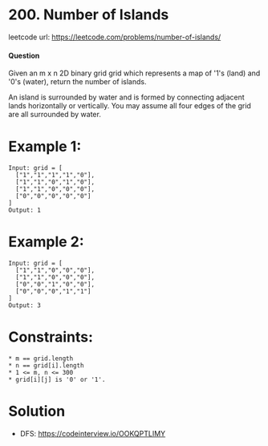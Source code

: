 # 200. Number of Islands
 
leetcode url: https://leetcode.com/problems/number-of-islands/

 
#### Question
Given an m x n 2D binary grid grid which represents a map of '1's (land) and '0's (water), return the number of islands.

An island is surrounded by water and is formed by connecting adjacent lands horizontally or vertically. You may assume all four edges of the grid are all surrounded by water.

# Example 1:

```
Input: grid = [
  ["1","1","1","1","0"],
  ["1","1","0","1","0"],
  ["1","1","0","0","0"],
  ["0","0","0","0","0"]
]
Output: 1
 ```
 
 # Example 2:

```
Input: grid = [
  ["1","1","0","0","0"],
  ["1","1","0","0","0"],
  ["0","0","1","0","0"],
  ["0","0","0","1","1"]
]
Output: 3
```

# Constraints:

```
* m == grid.length
* n == grid[i].length
* 1 <= m, n <= 300
* grid[i][j] is '0' or '1'.
 ```
 
# Solution
* DFS: https://codeinterview.io/OOKQPTLIMY